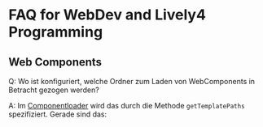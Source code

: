 # FAQ for WebDev and Lively4 Programming

## Web Components

Q: Wo ist konfiguriert, welche Ordner zum Laden von WebComponents in Betracht gezogen werden?

A: Im [Componentloader](https://lively-kernel.org/lively4/lively4-core/src/client/morphic/component-loader.js) wird das durch die Methode `getTemplatePaths` spezifiziert.
Gerade sind das:

<script>
import ComponentLoader from "src/client/morphic/component-loader.js";

<ul>
{...ComponentLoader.getTemplatePaths().map(path => <li>{path}</li>)}
</ul>
</script>